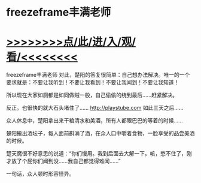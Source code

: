 # freezeframe丰满老师

# <a href="https://github.com/aihcr/keda/issues/1">>>>>>>>>点/此/进/入/观/看/<<<<<<<<</a>

freezeframe丰满老师
对此，楚阳的答复很简单：自己想办法解决。唯一的一个要求就是：不要让我听到！不要让我看到！不要让我闻到！不要让我知道！

所以现在大家如厕都是如同做贼一般，自己偷偷的绕到最后……赶紧解决。

反正。也很快的就大石头堵住了……
http://playstube.com
如此三天之后……

众人休息中，楚阳拿出来干粮清水和美酒，所有人都眼巴巴的等着的时候……

楚阳搬出酒坛子，每人面前斟满了酒，在众人口中嚼着食物，一脸享受的品尝美酒的时候。

楚天魔很不好意思的说道：“你们慢用。我到后面去大解一下。咳，憋不住了，刚才放了个屁你们闻到没……我自己都觉得难闻……”

一句话，众人顿时形容怪异。
